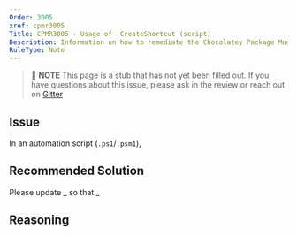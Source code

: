 ```yaml
---
Order: 3005
xref: cpmr3005
Title: CPMR3005 - Usage of .CreateShortcut (script)
Description: Information on how to remediate the Chocolatey Package Moderation Rule 3005
RuleType: Note
---
```


> :memo: **NOTE** This page is a stub that has not yet been filled out. If you have questions about this issue, please ask in the review or reach out on [Gitter](https://gitter.im/chocolatey/chocolatey.org)

## Issue

In an automation script (`.ps1`/`.psm1`),

## Recommended Solution

Please update _ so that _

## Reasoning
